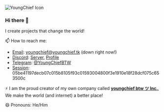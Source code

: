 ![YoungChief Icon](https://youngcdn.tk/youngchief%20btw%20%E3%83%84/%20YoungChief%20-%20460x460.png "YoungChief Icon")
### Hi there 👋

I create projects that change the world!

📫 How to reach me:
  - [Email](https://en.wikipedia.org/wiki/Email): [youngchief@youngchief.tk](mailto:youngchief@youngchief.tk) (down right now!)
  - [Discord](https://discord.com/): [Server](https://discord.gg/P383jXE), [Profile](https://discord.com/users/683552393253879829)
  - [Telegram](https://telegram.org/): [@YoungChiefBTW](https://go.youngchief.tk/?url=Telegram/Profile)
  - [Session](https://getsession.org/): 05be41197decb07c015b8105f93c01593004800f3e1910e18f28dcf075c653500c
  
⚡ I am the proud creator of my own company called **[youngchief btw ツ Inc.](https://go.youngchief.tk/?url=https://inc.youngchief.tk)**, We make the world (and internet) a better place!

😄 Pronouns: He/Him

<!--
**youngchief-btw/youngchief-btw** is a ✨ _special_ ✨ repository because its `README.md` (this file) appears on your GitHub profile.

Here are some ideas to get you started:

- 🔭 I’m currently working on ...
- 🌱 I’m currently learning ...
- 👯 I’m looking to collaborate on ...
- 🤔 I’m looking for help with ...
- 💬 Ask me about ...
- 📫 How to reach me: ...
- 😄 Pronouns: ...
- ⚡ Fun fact: ...
-->
